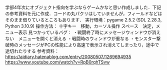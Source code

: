 学部4年次にオブジェクト指向を学ぶならゲームかなと思い作成しました．下記の参考資料を元に作成．コードの丸パクリはしていませんが，フィールドなどはそのまま借りているところもあります．
実行環境：pygame 2.5.2 (SDL 2.28.3, Python 3.10.9)
操作方法：
十字キー　移動，カーソル操作
スペース　決定，メニュー表示
見つかっているバグ：
・戦闘終了時にメッセージウィンドウが消えない　メニューを開くと消える
・戦闘時のウィンドウが重なる
・モンスター撃破時のメッセージがPCの性能により高速で表示され消えてしまったり，途中で途切れたりする
参考資料：https://aidiary.hatenablog.com/entry/20080507/1269694935
         https://www.youtube.com/watch?v=RpB0rqhTSvw

